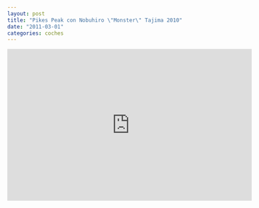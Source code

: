 ```yaml
---
layout: post
title: "Pikes Peak con Nobuhiro \"Monster\" Tajima 2010"
date: "2011-03-01"
categories: coches
---
```


<iframe title="YouTube video player" width="560" height="349" src="https://www.youtube.com/embed/G2y3OFf0ArU?rel=0&amp;hd=1" frameborder="0" allowfullscreen></iframe>
